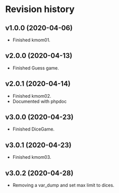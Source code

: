 Revision history
================

v1.0.0 (2020-04-06)
------------------------

* Finished kmom01.

v2.0.0 (2020-04-13)
------------------------

* Finished Guess game.

v2.0.1 (2020-04-14)
------------------------

* Finished kmom02.
* Documented with phpdoc

v3.0.0 (2020-04-23)
------------------------

* Finished DiceGame.

v3.0.1 (2020-04-23)
------------------------

* Finished kmom03.

v3.0.2 (2020-04-28)
------------------------

* Removing a var_dump and set max limit to dices.
